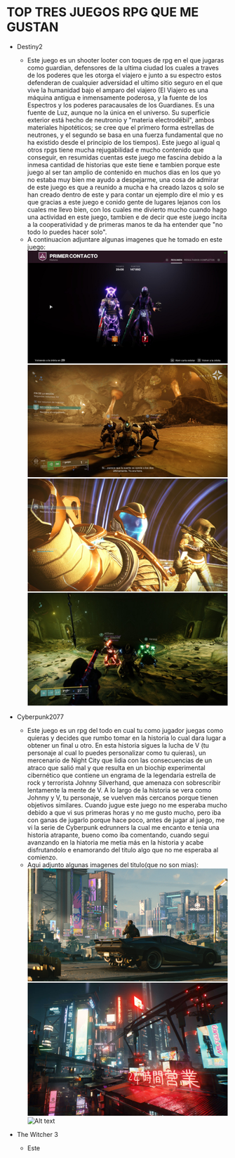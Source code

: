 # TOP TRES JUEGOS RPG QUE ME GUSTAN

- Destiny2
   - Este juego es un shooter looter con toques de rpg en el que jugaras como guardian, defensores de la ultima ciudad los cuales a traves de los poderes que les otorga el viajero e junto a su espectro estos defenderan de cualquier adversidad el ultimo sitio seguro en el que vive la humanidad bajo el amparo del viajero (El Viajero es una máquina antigua e inmensamente poderosa, y la fuente de los Espectros y los poderes paracausales de los Guardianes. Es una fuente de Luz, aunque no la única en el universo. Su superficie exterior está hecho de neutronio y "materia electrodébil", ambos materiales hipotéticos; se cree que el primero forma estrellas de neutrones, y el segundo se basa en una fuerza fundamental que no ha existido desde el principio de los tiempos). Este juego al igual q otros rpgs tiene mucha rejugabilidad e mucho contenido que conseguir, en resumidas cuentas este juego me fascina debido a la inmesa cantidad de historias que este tiene e tambien porque este juego al ser tan amplio de contenido en muchos dias en los que yo no estaba muy bien me ayudo a despejarme, una cosa de admirar de este juego es que a reunido a mucha e ha creado lazos q solo se han creado dentro de este y para contar un ejemplo dire el mio y es que gracias a este juego e conido gente de lugares lejanos con los cuales me llevo bien, con los cuales me divierto mucho cuando hago una actividad en este juego, tambien e de decir que este juego incita a la cooperatividad y de primeras manos te da ha entender que "no todo lo puedes hacer solo".
   - A continuacion adjuntare algunas imagenes que he tomado en este juego:![](image.png)
   ![Alt text](image-1.png) ![Alt text](image-2.png) ![Alt text](image-3.png)
    


- Cyberpunk2077
  - Este juego es un rpg del todo en cual tu como jugador juegas como quieras y decides que rumbo tomar en la historia lo cual dara lugar a obtener un final u otro. En esta historia sigues la lucha de V (tu personaje al cual lo puedes personalizar como tu quieras), un mercenario de Night City que lidia con las consecuencias de un atraco que salió mal y que resulta en un biochip experimental cibernético que contiene un engrama de la legendaria estrella de rock y terrorista Johnny Silverhand, que amenaza con sobrescribir lentamente la mente de V. A lo largo de la historia se vera como Johnny y V, tu personaje, se vuelven más cercanos porque tienen objetivos similares. Cuando jugue este juego no me esperaba mucho debido a que vi sus primeras horas y no me gusto mucho, pero iba con ganas de jugarlo porque hace poco, antes de jugar al juego, me vi la serie de Cyberpunk edrunners la cual me encanto e tenia una historia atrapante, bueno como iba comentando, cuando segui avanzando en la hiatoria me metia más en la historia y acabe disfrutandolo e enamorando del titulo algo que no me esperaba al comienzo.
   - Aqui adjunto algunas imagenes del titulo(que no son mias): 
   ![Alt text](illo.png) 
   ![Alt text](image-4.png)
    ![Alt text](image-5.png)



- The Witcher 3
  - Este 
